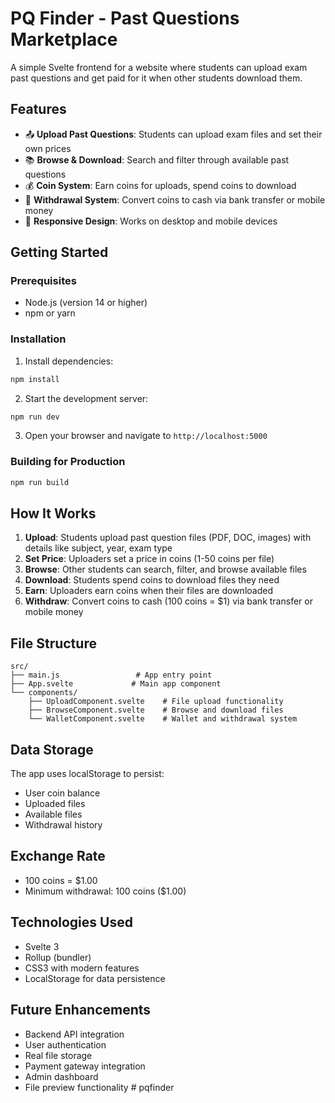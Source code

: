 # PQ Finder - Past Questions Marketplace

A simple Svelte frontend for a website where students can upload exam past questions and get paid for it when other students download them.

## Features

- 📤 **Upload Past Questions**: Students can upload exam files and set their own prices
- 📚 **Browse & Download**: Search and filter through available past questions
- 💰 **Coin System**: Earn coins for uploads, spend coins to download
- 💸 **Withdrawal System**: Convert coins to cash via bank transfer or mobile money
- 📱 **Responsive Design**: Works on desktop and mobile devices

## Getting Started

### Prerequisites

- Node.js (version 14 or higher)
- npm or yarn

### Installation

1. Install dependencies:
```bash
npm install
```

2. Start the development server:
```bash
npm run dev
```

3. Open your browser and navigate to `http://localhost:5000`

### Building for Production

```bash
npm run build
```

## How It Works

1. **Upload**: Students upload past question files (PDF, DOC, images) with details like subject, year, exam type
2. **Set Price**: Uploaders set a price in coins (1-50 coins per file)
3. **Browse**: Other students can search, filter, and browse available files
4. **Download**: Students spend coins to download files they need
5. **Earn**: Uploaders earn coins when their files are downloaded
6. **Withdraw**: Convert coins to cash (100 coins = $1) via bank transfer or mobile money

## File Structure

```
src/
├── main.js                 # App entry point
├── App.svelte             # Main app component
└── components/
    ├── UploadComponent.svelte    # File upload functionality
    ├── BrowseComponent.svelte    # Browse and download files
    └── WalletComponent.svelte    # Wallet and withdrawal system
```

## Data Storage

The app uses localStorage to persist:
- User coin balance
- Uploaded files
- Available files
- Withdrawal history

## Exchange Rate

- 100 coins = $1.00
- Minimum withdrawal: 100 coins ($1.00)

## Technologies Used

- Svelte 3
- Rollup (bundler)
- CSS3 with modern features
- LocalStorage for data persistence

## Future Enhancements

- Backend API integration
- User authentication
- Real file storage
- Payment gateway integration
- Admin dashboard
- File preview functionality
#   p q f i n d e r  
 